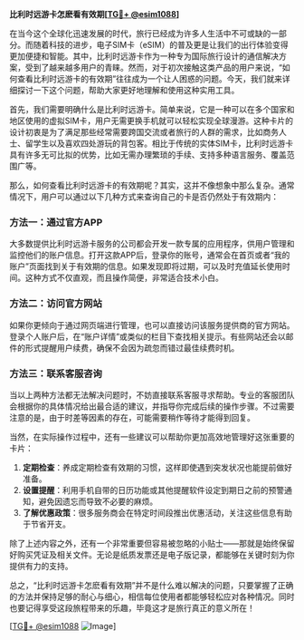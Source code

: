 **比利时远游卡怎麽看有效期[[TG💪+ @esim1088](https://t.me/s/esim1088)]**

在当今这个全球化迅速发展的时代，旅行已经成为许多人生活中不可或缺的一部分。而随着科技的进步，电子SIM卡（eSIM）的普及更是让我们的出行体验变得更加便捷和智能。其中，比利时远游卡作为一种专为国际旅行设计的通信解决方案，受到了越来越多用户的青睐。然而，对于初次接触这类产品的用户来说，“如何查看比利时远游卡的有效期”往往成为一个让人困惑的问题。今天，我们就来详细探讨一下这个问题，帮助大家更好地理解和使用这种实用工具。

首先，我们需要明确什么是比利时远游卡。简单来说，它是一种可以在多个国家和地区使用的虚拟SIM卡，用户无需更换手机就可以轻松实现全球漫游。这种卡片的设计初衷是为了满足那些经常需要跨国交流或者旅行的人群的需求，比如商务人士、留学生以及喜欢四处游玩的背包客。相比于传统的实体SIM卡，比利时远游卡具有许多无可比拟的优势，比如无需办理繁琐的手续、支持多种语言服务、覆盖范围广等。

那么，如何查看比利时远游卡的有效期呢？其实，这并不像想象中那么复杂。通常情况下，用户可以通过以下几种方式来查询自己的卡是否仍然处于有效期内：

### 方法一：通过官方APP

大多数提供比利时远游卡服务的公司都会开发一款专属的应用程序，供用户管理和监控他们的账户信息。打开这款APP后，登录你的账号，通常会在首页或者“我的账户”页面找到关于有效期的信息。如果发现即将过期，可以及时充值延长使用时间。这种方式不仅直观，而且操作简便，非常适合技术小白。

### 方法二：访问官方网站

如果你更倾向于通过网页端进行管理，也可以直接访问该服务提供商的官方网站。登录个人账户后，在“账户详情”或类似的栏目下查找相关提示。有些网站还会以邮件的形式提醒用户续费，确保不会因为疏忽而错过最佳续费时机。

### 方法三：联系客服咨询

当以上两种方法都无法解决问题时，不妨直接联系客服寻求帮助。专业的客服团队会根据你的具体情况给出最合适的建议，并指导你完成后续的操作步骤。不过需要注意的是，由于时差等因素的存在，可能需要稍作等待才能得到回复。

当然，在实际操作过程中，还有一些建议可以帮助你更加高效地管理好这张重要的卡片：

1. **定期检查**：养成定期检查有效期的习惯，这样即使遇到突发状况也能提前做好准备。
2. **设置提醒**：利用手机自带的日历功能或其他提醒软件设定到期日之前的预警通知，避免因遗忘而导致不必要的麻烦。
3. **了解优惠政策**：很多服务商会在特定时间段推出优惠活动，关注这些信息有助于节省开支。

除了上述内容之外，还有一个非常重要但容易被忽略的小贴士——那就是始终保留好购买凭证及相关文件。无论是纸质发票还是电子版记录，都能够在关键时刻为你提供有力的支持。

总之，“比利时远游卡怎麽看有效期”并不是什么难以解决的问题，只要掌握了正确的方法并保持足够的耐心与细心，相信每位使用者都能够轻松应对各种情况。同时也要记得享受这段旅程带来的乐趣，毕竟这才是旅行真正的意义所在！

[[TG💪+ @esim1088](https://t.me/s/esim1088) ![Image](https://i.postimg.cc/4NQfJmqS/Snipaste-2025-05-13-00-14-12.png)]